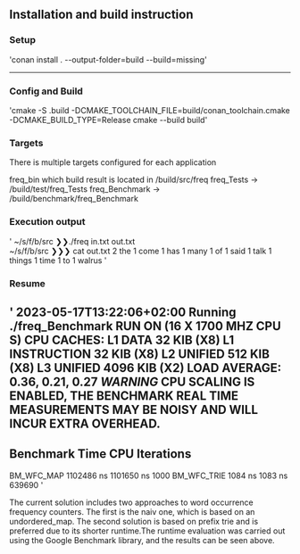 ## Installation and build instruction
### Setup
'conan install . --output-folder=build --build=missing'

***

### Config and Build 

'cmake -S .build -DCMAKE_TOOLCHAIN_FILE=build/conan_toolchain.cmake -DCMAKE_BUILD_TYPE=Release
cmake --build build'

### Targets
There is multiple targets configured for each application

freq_bin which build result is located in  /build/src/freq
freq_Tests -> /build/test/freq_Tests
freq_Benchmark -> /build/benchmark/freq_Benchmark

### Execution output 
'
~/s/f/b/src ❯❯./freq in.txt out.txt                                                                                                                                                                                                     
~/s/f/b/src ❯❯❯ cat out.txt
2 the
1 come
1 has
1 many
1 of
1 said
1 talk
1 things
1 time
1 to 1 walrus '
### Resume
'
2023-05-17T13:22:06+02:00 Running ./freq_Benchmark
RUN ON (16 X 1700 MHZ CPU S)
CPU CACHES:
  L1 DATA 32 KIB (X8)
  L1 INSTRUCTION 32 KIB (X8)
  L2 UNIFIED 512 KIB (X8)
  L3 UNIFIED 4096 KIB (X2)
LOAD AVERAGE: 0.36, 0.21, 0.27
***WARNING*** CPU SCALING IS ENABLED, THE BENCHMARK REAL TIME MEASUREMENTS MAY BE NOISY AND WILL INCUR EXTRA OVERHEAD.
------------------------------------------------------
Benchmark            Time             CPU   Iterations
------------------------------------------------------
BM_WFC_MAP     1102486 ns      1101650 ns         1000
BM_WFC_TRIE       1084 ns         1083 ns       639690
'

The current solution includes two approaches to word occurrence frequency counters. The first is the naiv one, which is based on an undordered_map.  The second solution is based on prefix trie and is preferred due to its shorter runtime.The runtime evaluation was carried out using the Google Benchmark library, and the results can be seen above.
